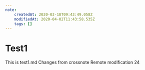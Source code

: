 ```yaml
---
note:
    createdAt: 2020-03-18T09:43:49.058Z
    modifiedAt: 2020-04-02T11:43:58.535Z
    tags: []
---
```

# Test1

This is test1.md
Changes from crossnote
Remote modification 24 
